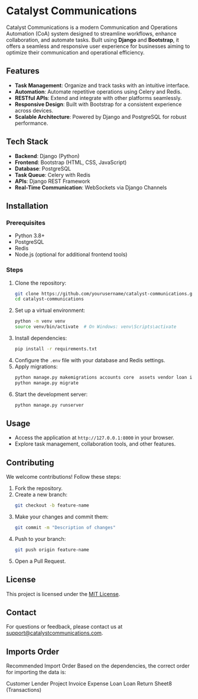 # Catalyst Communications

Catalyst Communications is a modern Communication and Operations Automation (CoA) system designed to streamline
workflows, enhance collaboration, and automate tasks. Built using **Django** and **Bootstrap**, it offers a seamless and
responsive user experience for businesses aiming to optimize their communication and operational efficiency.

## Features
- **Task Management**: Organize and track tasks with an intuitive interface.
- **Automation**: Automate repetitive operations using Celery and Redis.
- **RESTful APIs**: Extend and integrate with other platforms seamlessly.
- **Responsive Design**: Built with Bootstrap for a consistent experience across devices.
- **Scalable Architecture**: Powered by Django and PostgreSQL for robust performance.

## Tech Stack

- **Backend**: Django (Python)
- **Frontend**: Bootstrap (HTML, CSS, JavaScript)
- **Database**: PostgreSQL
- **Task Queue**: Celery with Redis
- **APIs**: Django REST Framework
- **Real-Time Communication**: WebSockets via Django Channels

## Installation

### Prerequisites

- Python 3.8+
- PostgreSQL
- Redis
- Node.js (optional for additional frontend tools)

### Steps

1. Clone the repository:
    ```bash
    git clone https://github.com/yourusername/catalyst-communications.git
    cd catalyst-communications
    ```
2. Set up a virtual environment:
    ```bash
    python -m venv venv
    source venv/bin/activate  # On Windows: venv\Scripts\activate
    ```
3. Install dependencies:
    ```bash
    pip install -r requirements.txt
    ```
4. Configure the `.env` file with your database and Redis settings.
5. Apply migrations:
    ```bash
    python manage.py makemigrations accounts core  assets vendor loan invoice quotation expense loan customer project transaction
    python manage.py migrate
    ```
6. Start the development server:
    ```bash
    python manage.py runserver
    ```

## Usage

- Access the application at `http://127.0.0.1:8000` in your browser.
- Explore task management, collaboration tools, and other features.

## Contributing

We welcome contributions! Follow these steps:

1. Fork the repository.
2. Create a new branch:
    ```bash
    git checkout -b feature-name
    ```
3. Make your changes and commit them:
    ```bash
    git commit -m "Description of changes"
    ```
4. Push to your branch:
    ```bash
    git push origin feature-name
    ```
5. Open a Pull Request.

## License

This project is licensed under the [MIT License](LICENSE).

## Contact

For questions or feedback, please contact us
at [support@catalystcommunications.com](mailto:support@catalystcommunications.com).

## Imports Order
Recommended Import Order
Based on the dependencies, the correct order for importing the data is:

Customer
Lender
Project
Invoice
Expense
Loan
Loan Return
Sheet8 (Transactions)
